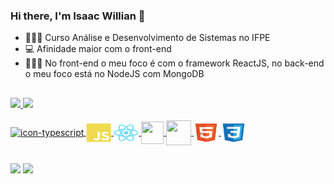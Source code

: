 ### Hi there, I'm Isaac Willian 👋

- 👩🏻‍🎓 Curso Análise e Desenvolvimento de Sistemas no IFPE
- 💻 Afinidade maior com o front-end
- 👩🏻‍💻 No front-end o meu foco é com o framework ReactJS, no back-end o meu foco está no NodeJS com MongoDB
  
##

<a href="https://github.com/isaaacwillian">
  <img height="190em" src="https://github-readme-stats.vercel.app/api?username=isaaacwillian&show_icons=true&theme=github_dark&include_all_commits=true&count_private=true"/>
  <img height="190em" src="https://github-readme-stats.vercel.app/api/top-langs/?username=isaaacwillian&layout=compact&langs_count=7&theme=github_dark"/>
</div>
<div style="display: inline_block"><br>
 <img align="center" alt="icon-typescript" height="40" width="40" src="https://img.icons8.com/color/344/typescript.png">
  <img align="center" alt="icon-javascript" height="30" width="40" src="https://raw.githubusercontent.com/devicons/devicon/master/icons/javascript/javascript-plain.svg">
 <img align="center" alt="icon-React" height="30" width="40" src="https://raw.githubusercontent.com/devicons/devicon/master/icons/react/react-original.svg">
 <img align="center" alt"icon-Node.js" height="36" width="36" src="https://img.icons8.com/fluency/240/000000/node-js.png"/>
 <img align="center" alt"icon-mongodb.js" height="40" width="40" src="https://img.icons8.com/color/452/mongodb.png"/>
  <img align="center" alt="icon-HTML" height="30" width="40" src="https://raw.githubusercontent.com/devicons/devicon/master/icons/html5/html5-original.svg">
  <img align="center" alt="icon-CSS" height="30" width="40" src="https://raw.githubusercontent.com/devicons/devicon/master/icons/css3/css3-original.svg">
  
</div>
</div>
  
  ##
 
<div> 
<div>
   <a href = "mailto:isaaacwillian@gmail.com"><img src="https://img.shields.io/badge/-Gmail-%23333?style=for-the-badge&logo=gmail&logoColor=white" target="_blank"></a>
  <a href="https://www.linkedin.com/in/isaaacwillian" target="_blank"><img src="https://img.shields.io/badge/-LinkedIn-%230077B5?style=for-the-badge&logo=linkedin&logoColor=white" target="_blank"></a>
</div>
